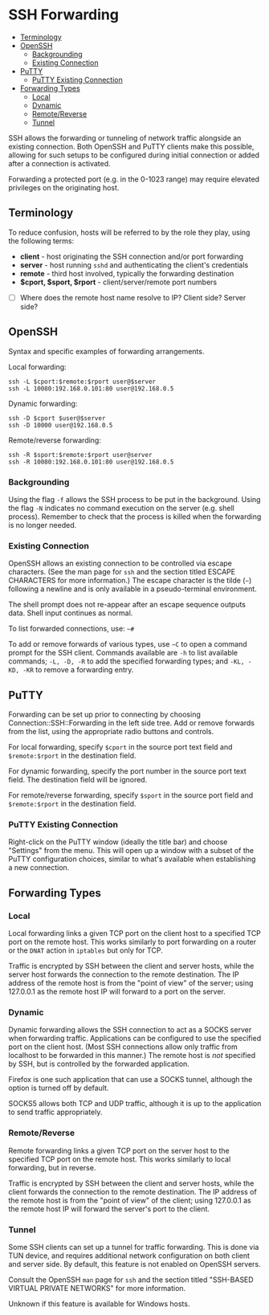 # SSH Forwarding #
* [Terminology](#terminology)
* [OpenSSH](#openssh)
  * [Backgrounding](#backgrounding)
  * [Existing Connection](#existing-connection)
* [PuTTY](#putty)
  * [PuTTY Existing Connection](#putty-existing-connection)
* [Forwarding Types](#forwarding-types)
  * [Local](#local)
  * [Dynamic](#dynamic)
  * [Remote/Reverse](#remotereverse)
  * [Tunnel](#tunnel)

SSH allows the forwarding or tunneling of network traffic alongside an existing
connection.  Both OpenSSH and PuTTY clients make this possible, allowing for
such setups to be configured during initial connection or added after a
connection is activated.

Forwarding a protected port (e.g. in the 0-1023 range) may require elevated
privileges on the originating host.

## Terminology ##
To reduce confusion, hosts will be referred to by the role they play, using the
following terms:

* **client** - host originating the SSH connection and/or port forwarding
* **server** - host running `sshd` and authenticating the client's credentials
* **remote** - third host involved, typically the forwarding destination
* **$cport, $sport, $rport** - client/server/remote port numbers

* [ ] Where does the remote host name resolve to IP?  Client side?  Server side?

## OpenSSH ##
Syntax and specific examples of forwarding arrangements.

Local forwarding:
```
ssh -L $cport:$remote:$rport user@$server
ssh -L 10080:192.168.0.101:80 user@192.168.0.5
```

Dynamic forwarding:
```
ssh -D $cport $user@$server
ssh -D 10000 user@192.168.0.5
```

Remote/reverse forwarding:
```
ssh -R $sport:$remote:$rport user@server
ssh -R 10080:192.168.0.101:80 user@192.168.0.5
```

### Backgrounding ###
Using the flag `-f` allows the SSH process to be put in the background.  Using
the flag `-N` indicates no command execution on the server (e.g. shell process).
Remember to check that the process is killed when the forwarding is no longer
needed.

### Existing Connection ###
OpenSSH allows an existing connection to be controlled via escape characters.
(See the man page for `ssh` and the section titled ESCAPE CHARACTERS for more
information.)  The escape character is the tilde (`~`) following a newline and
is only available in a pseudo-terminal environment.

The shell prompt does not re-appear after an escape sequence outputs data.
Shell input continues as normal.

To list forwarded connections, use:  `~#`

To add or remove forwards of various types, use `~C` to open a command prompt
for the SSH client.  Commands available are `-h` to list available commands;
`-L, -D, -R` to add the specified forwarding types; and `-KL, -KD, -KR` to
remove a forwarding entry.

## PuTTY ##
Forwarding can be set up prior to connecting by choosing
Connection::SSH::Forwarding in the left side tree.  Add or remove forwards from
the list, using the appropriate radio buttons and controls.

For local forwarding, specify `$cport` in the source port text field and
`$remote:$rport` in the destination field.

For dynamic forwarding, specify the port number in the source port text field.
The destination field will be ignored.

For remote/reverse forwarding, specify `$sport` in the source port field and
`$remote:$rport` in the destination field.

### PuTTY Existing Connection ###
Right-click on the PuTTY window (ideally the title bar) and choose "Settings"
from the menu.  This will open up a window with a subset of the PuTTY
configuration choices, similar to what's available when establishing a new
connection.

## Forwarding Types ##

### Local ###
Local forwarding links a given TCP port on the client host to a specified TCP
port on the remote host.  This works similarly to port forwarding on a router
or the `DNAT` action in `iptables` but only for TCP.

Traffic is encrypted by SSH between the client and server hosts, while the
server host forwards the connection to the remote destination.  The IP address
of the remote host is from the "point of view" of the server; using 127.0.0.1 as
the remote host IP will forward to a port on the server.

### Dynamic ###
Dynamic forwarding allows the SSH connection to act as a SOCKS server when
forwarding traffic.  Applications can be configured to use the specified port on
the client host.  (Most SSH connections allow only traffic from localhost to be
forwarded in this manner.)  The remote host is _not_ specified by SSH, but is
controlled by the forwarded application.

Firefox is one such application that can use a SOCKS tunnel, although the option
is turned off by default.

SOCKS5 allows both TCP and UDP traffic, although it is up to the application to
send traffic appropriately.

### Remote/Reverse ###
Remote forwarding links a given TCP port on the server host to the specified TCP
port on the remote host.  This works similarly to local forwarding, but in
reverse.

Traffic is encrypted by SSH between the client and server hosts, while the
client forwards the connection to the remote destination.  The IP address of the
remote host is from the "point of view" of the client; using 127.0.0.1 as the
remote host IP will forward the server's port to the client.

### Tunnel ###
Some SSH clients can set up a tunnel for traffic forwarding.  This is done via
TUN device, and requires additional network configuration on both client and
server side.  By default, this feature is not enabled on OpenSSH servers.

Consult the OpenSSH `man` page for `ssh` and the section titled "SSH-BASED
VIRTUAL PRIVATE NETWORKS" for more information.

Unknown if this feature is available for Windows hosts.
